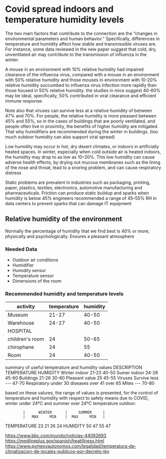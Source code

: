 # Covid spread indoors and temperature humidity levels

The two main factors that contribute to the connection are the “changes in environmental parameters and human behavior.”
Specifically, differences in temperature and humidity affect how stable and transmissible viruses are. For instance, some data reviewed in the new paper suggest that cold, dry, unventilated air may contribute to the transmission of influenza in the winter.

A mouse in an environment with 10% relative humidity had impaired clearance of the influenza virus, compared with a mouse in an environment with 50% relative humidity and those mouses in environment with 10-20% relative humidity succumbed to influenza virus infection more rapidly than those housed in 50% relative humidity. the studies in mice suggest 40-60% may be ideal, specifically, 50% contributed in viral clearance and efficient immune response.

Note also that viruses can survive less at a relative humidity of between 47% and 70%.
For people, the relative humidity is more pleasant between 45% and 55%, so in the cases of buildings that are poorly ventilated, and people often live in proximity, the benefits of higher humidity are mitigated. That why humidifiers are recommended during the winter in buildings. (too much outdoor humidity can also support viral spread)

Low humidity may occur in hot, dry desert climates, or indoors in artificially heated spaces. In winter, especially when cold outside air is heated indoors, the humidity may drop to as low as 10–20%. This low humidity can cause adverse health effects, by drying out mucous membranes such as the lining of the nose and throat, lead to a snoring problem, and can cause respiratory distress

Static problems are prevalent in industries such as packaging, printing, paper, plastics, textiles, electronics, automotive manufacturing and pharmaceuticals. Friction can produce static buildup and sparks when humidity is below 45% engineers recommended a range of 45–55% RH in data centers to prevent sparks that can damage IT equipment

## Relative humidity of the environment

Normally the percentage of humidity that we find best is 40% or more, physically and psychologically. Ensures a pleasant atmosphere

### Needed Data
- Outdoor air conditions
- Humidifier
- Humidity sensor
- Temperature sensor
- Dimensions of the room
### Recommended humidity and temperature levels

| activity        | temperature | humidity |
| --------------- | ----------- | -------- |
| Museum          | 21-27       | 40-50    |
| Warehouse       | 24-27       | 40-50    |
| HOSPITAL        |             |          |
| children's room | 24          | 50-65    |
| chirophane      | 24          | 55       |
| Room            | 24          | 40-50    |

summary of useful temperature and humidity values
DESCRIPTION       TEMPERATURE   HUMIDITY
Winter indoor     21-23         40-50
Sumer indoor      24-26         45-60
Buildings         21-26         30-60
Pleasant value    25            45-55
Viruses Survive
less              ---           47-70
Respiratory                     under 30
diseases          over 41       over 65
Mites             ---           70-80

based on these valures, the range of values is presented, for the control of temperature and humidity with respect to safety means due to COVID, winter under 24ºC and summer over 24ºC temperature outdoor.

            |      WINTER      |     SUMMER     |
            |   MAX     MIN    |  MAX     MIN   |
TEMPERATURE     23      21        26      24
HUMIDITY        50      47        55      47



https://www.bbc.com/mundo/noticias-44082693
https://medlineplus.gov/spanish/heatillness.html
https://www.pymesyautonomos.com/legalidad/temperatura-de-climatizacion-de-locales-publicos-por-decreto-ley

